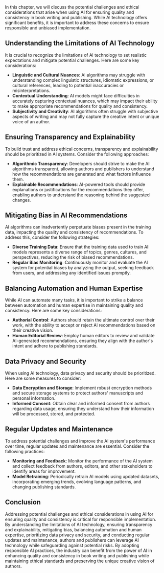

In this chapter, we will discuss the potential challenges and ethical considerations that arise when using AI for ensuring quality and consistency in book writing and publishing. While AI technology offers significant benefits, it is important to address these concerns to ensure responsible and unbiased implementation.

Understanding the Limitations of AI Technology
----------------------------------------------

It is crucial to recognize the limitations of AI technology to set realistic expectations and mitigate potential challenges. Here are some key considerations:

* **Linguistic and Cultural Nuances**: AI algorithms may struggle with understanding complex linguistic structures, idiomatic expressions, or cultural references, leading to potential inaccuracies or misinterpretations.
* **Contextual Understanding**: AI models might face difficulties in accurately capturing contextual nuances, which may impact their ability to make appropriate recommendations for quality and consistency.
* **Subjectivity and Creativity**: AI algorithms often struggle with subjective aspects of writing and may not fully capture the creative intent or unique voice of an author.

Ensuring Transparency and Explainability
----------------------------------------

To build trust and address ethical concerns, transparency and explainability should be prioritized in AI systems. Consider the following approaches:

* **Algorithmic Transparency**: Developers should strive to make the AI algorithms transparent, allowing authors and publishers to understand how the recommendations are generated and what factors influence them.
* **Explainable Recommendations**: AI-powered tools should provide explanations or justifications for the recommendations they offer, enabling authors to understand the reasoning behind the suggested changes.

Mitigating Bias in AI Recommendations
-------------------------------------

AI algorithms can inadvertently perpetuate biases present in the training data, impacting the quality and consistency of recommendations. To address this, consider the following strategies:

* **Diverse Training Data**: Ensure that the training data used to train AI models represents a diverse range of topics, genres, cultures, and perspectives, reducing the risk of biased recommendations.
* **Regular Bias Monitoring**: Continuously monitor and evaluate the AI system for potential biases by analyzing the output, seeking feedback from users, and addressing any identified issues promptly.

Balancing Automation and Human Expertise
----------------------------------------

While AI can automate many tasks, it is important to strike a balance between automation and human expertise in maintaining quality and consistency. Here are some key considerations:

* **Authorial Control**: Authors should retain the ultimate control over their work, with the ability to accept or reject AI recommendations based on their creative vision.
* **Human Editorial Review**: Employ human editors to review and validate AI-generated recommendations, ensuring they align with the author's intent and adhere to publishing standards.

Data Privacy and Security
-------------------------

When using AI technology, data privacy and security should be prioritized. Here are some measures to consider:

* **Data Encryption and Storage**: Implement robust encryption methods and secure storage systems to protect authors' manuscripts and personal information.
* **Informed Consent**: Obtain clear and informed consent from authors regarding data usage, ensuring they understand how their information will be processed, stored, and protected.

Regular Updates and Maintenance
-------------------------------

To address potential challenges and improve the AI system's performance over time, regular updates and maintenance are essential. Consider the following practices:

* **Monitoring and Feedback**: Monitor the performance of the AI system and collect feedback from authors, editors, and other stakeholders to identify areas for improvement.
* **Model Retraining**: Periodically retrain AI models using updated datasets, incorporating emerging trends, evolving language patterns, and changing publishing standards.

Conclusion
----------

Addressing potential challenges and ethical considerations in using AI for ensuring quality and consistency is critical for responsible implementation. By understanding the limitations of AI technology, ensuring transparency and explainability, mitigating bias, balancing automation and human expertise, prioritizing data privacy and security, and conducting regular updates and maintenance, authors and publishers can leverage AI technology while safeguarding against potential risks. By adopting responsible AI practices, the industry can benefit from the power of AI in enhancing quality and consistency in book writing and publishing while maintaining ethical standards and preserving the unique creative vision of authors.
